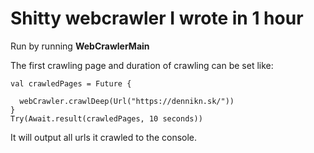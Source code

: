 # Shitty webcrawler I wrote in 1 hour

Run by running **WebCrawlerMain**

The first crawling page and duration of crawling can be set like:

    val crawledPages = Future {

      webCrawler.crawlDeep(Url("https://dennikn.sk/"))
    }
    Try(Await.result(crawledPages, 10 seconds))

It will output all urls it crawled to the console.